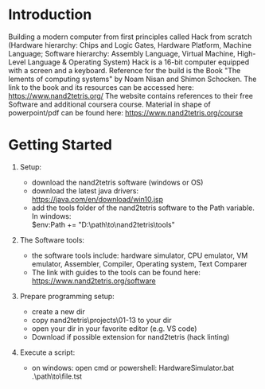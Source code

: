 # Introduction
Building a modern computer from first principles called Hack from scratch (Hardware hierarchy: Chips and Logic Gates, Hardware Platform, Machine Language; Software hierarchy: Assembly Language, Virtual Machine, High-Level Language & Operating System)
Hack is a 16-bit computer equipped with a screen and a keyboard. 
Reference for the build is the Book "The lements of computing systems" by Noam Nisan and Shimon Schocken.
The link to the book and its resources can be accessed here: https://www.nand2tetris.org/
The website contains references to their free Software and additional coursera course.
Material in shape of powerpoint/pdf can be found here: https://www.nand2tetris.org/course

# Getting Started
1. Setup:
    - download the nand2tetris software (windows or OS)
    - download the latest java drivers: https://java.com/en/download/win10.jsp
    - add the tools folder of the nand2tetris software to the Path variable. 
        In windows:  
        $env:Path += "D:\path\to\nand2tetris\tools"

2. The Software tools:
    - the software tools include: hardware simulator, CPU emulator, VM emulator, Assembler, Compiler, Operating system, Text Comparer
    - The link with guides to the tools can be found here: https://www.nand2tetris.org/software

3. Prepare programming setup:
    - create a new dir
    - copy nand2tetris\projects\01-13 to your dir
    - open your dir in your favorite editor (e.g. VS code)
    - Download if possible extension for nand2tetris (hack linting)

4. Execute a script:
    - on windows: open cmd or powershell:
        HardwareSimulator.bat .\path\to\file.tst